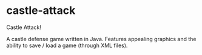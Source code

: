 # castle-attack

Castle Attack!

A castle defense game written in Java. Features appealing graphics and the ability to save / load a game (through XML files).
